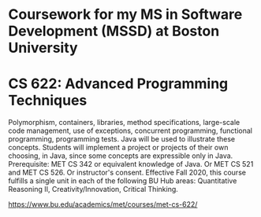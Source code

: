 # Coursework for my MS in Software Development (MSSD) at Boston University

# CS 622: Advanced Programming Techniques

Polymorphism, containers, libraries, method specifications, large-scale code management, use of exceptions, concurrent programming, functional programming, programming tests. Java will be used to illustrate these concepts. Students will implement a project or projects of their own choosing, in Java, since some concepts are expressible only in Java. Prerequisite: MET CS 342 or equivalent knowledge of Java. Or MET CS 521 and MET CS 526. Or instructor's consent. Effective Fall 2020, this course fulfills a single unit in each of the following BU Hub areas: Quantitative Reasoning II, Creativity/Innovation, Critical Thinking.

https://www.bu.edu/academics/met/courses/met-cs-622/
